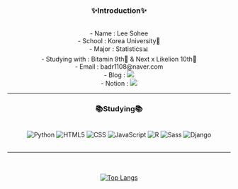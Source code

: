 <div align = "center">
  <h3>✨Introduction✨</h3>
  <br/>
   - Name : Lee Sohee
   <br/>
   - School : Korea University🐯
   <br/>
   - Major : Statistics📊
   <br/>
   - Studying with : Bitamin 9th🍊 & Next x Likelion 10th🦁
   <br/>
   - Email : badr1108@naver.com
   <br/>
   - Blog :  <a href="https://issoy0514.tistory.com/" target="_blank"><img src="https://img.shields.io/badge/Tistory-000000?style=flat-square&logo=Tistory&logoColor=white"/></a>
      <br/>
   - Notion :  <a href="https://www.notion.so/s-Notion-2d7fc0de8ee34c0eab864f96420d1ed7" target="_blank"><img src="https://img.shields.io/badge/Notion-000000?style=flat-square&logo=Tistory&logoColor=Black"/></a>
   
  ---------------------------------
  <h3>📚Studying📚</h3>
  <br/>
  <img alt="Python" src ="https://img.shields.io/badge/Python-3776AB.svg?&style=flat-square&logo=Python&logoColor=white"/>
  <img alt="HTML5" src ="https://img.shields.io/badge/HTML5-E34F26.svg?&style=flat-square&logo=HTML5&logoColor=white"/>
  <img alt="CSS" src ="https://img.shields.io/badge/CSS-945DD6.svg?&style=flat-square&logo=CSS3&logoColor=white"/>
  <img alt="JavaScript" src ="https://img.shields.io/badge/JavaScript-F7DF1E.svg?&style=flat-square&logo=JavaScript&logoColor=white"/>
  <img alt="R" src ="https://img.shields.io/badge/R-276DC3.svg?&style=flat-square&logo=R&logoColor=white"/>
  <img alt="Sass" src ="https://img.shields.io/badge/Sass-34E27A.svg?&style=flat-square&logo=Sass&logoColor=white"/>
  <img alt="Django" src ="https://img.shields.io/badge/Django-2E27A.svg?&style=flat-square&logo=Django&logoColor=white"/>
  <br/><br/>
  
  --------------------------------
  <br/><br/>
  [![Top Langs](https://github-readme-stats.vercel.app/api/top-langs/?username=ssoy0514&layout=compact)](https://github.com/ssoy0514/github-readme-stats)

</div>





<!--
**ssoy0514/ssoy0514** is a ✨ _special_ ✨ repository because its `README.md` (this file) appears on your GitHub profile.

Here are some ideas to get you started:

- 🔭 I’m currently working on ...
- 🌱 I’m currently learning ...
- 👯 I’m looking to collaborate on ...
- 🤔 I’m looking for help with ...
- 💬 Ask me about ...
- 📫 How to reach me: ...
- 😄 Pronouns: ...
- ⚡ Fun fact: ...
-->
